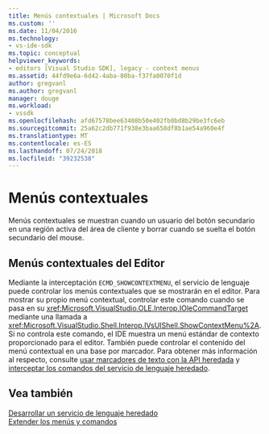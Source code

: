 ```yaml
---
title: Menús contextuales | Microsoft Docs
ms.custom: ''
ms.date: 11/04/2016
ms.technology:
- vs-ide-sdk
ms.topic: conceptual
helpviewer_keywords:
- editors [Visual Studio SDK], legacy - context menus
ms.assetid: 44fd9e6a-6d42-4aba-80ba-f37fa0070f1d
author: gregvanl
ms.author: gregvanl
manager: douge
ms.workload:
- vssdk
ms.openlocfilehash: afd67578bee63408b50e402fb0bd8b29be3fc6eb
ms.sourcegitcommit: 25a62c2db771f938e3baa658df8b1ae54a960e4f
ms.translationtype: MT
ms.contentlocale: es-ES
ms.lasthandoff: 07/24/2018
ms.locfileid: "39232538"
---
```

# <a name="context-menus"></a>Menús contextuales
Menús contextuales se muestran cuando un usuario del botón secundario en una región activa del área de cliente y borrar cuando se suelta el botón secundario del mouse.  
  
## <a name="editor-context-menus"></a>Menús contextuales del Editor  
 Mediante la interceptación `ECMD_SHOWCONTEXTMENU`, el servicio de lenguaje puede controlar los menús contextuales que se mostrarán en el editor. Para mostrar su propio menú contextual, controlar este comando cuando se pasa en su <xref:Microsoft.VisualStudio.OLE.Interop.IOleCommandTarget> mediante una llamada a <xref:Microsoft.VisualStudio.Shell.Interop.IVsUIShell.ShowContextMenu%2A>. Si no controla este comando, el IDE muestra un menú estándar de contexto proporcionado para el editor. También puede controlar el contenido del menú contextual en una base por marcador. Para obtener más información al respecto, consulte [usar marcadores de texto con la API heredada](../extensibility/using-text-markers-with-the-legacy-api.md) y [interceptar los comandos del servicio de lenguaje heredado](../extensibility/internals/intercepting-legacy-language-service-commands.md).  
  
## <a name="see-also"></a>Vea también  
 [Desarrollar un servicio de lenguaje heredado](../extensibility/internals/developing-a-legacy-language-service.md)   
 [Extender los menús y comandos](../extensibility/extending-menus-and-commands.md)